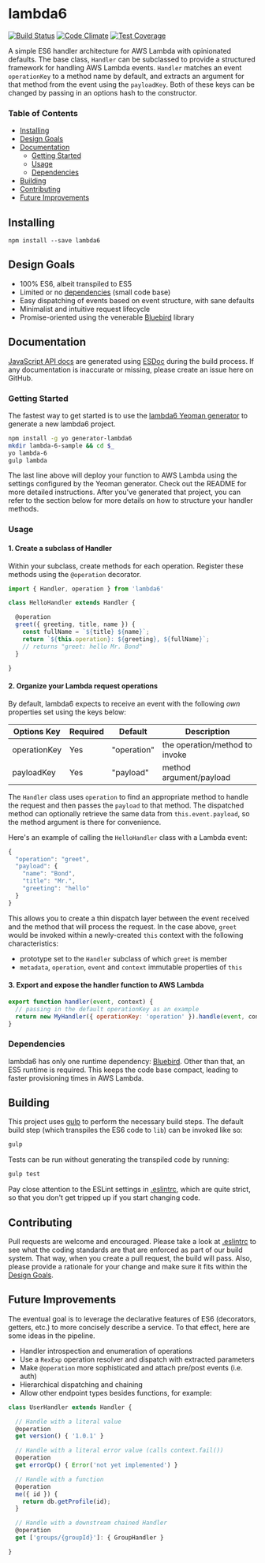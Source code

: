 # lambda6
[![Build Status](https://travis-ci.org/nombers/lambda6.svg)](https://travis-ci.org/nombers/lambda6)
[![Code Climate](https://codeclimate.com/github/nombers/lambda6/badges/gpa.svg)](https://codeclimate.com/github/nombers/lambda6)
[![Test Coverage](https://codeclimate.com/github/nombers/lambda6/badges/coverage.svg)](https://codeclimate.com/github/nombers/lambda6/coverage)

A simple ES6 handler architecture for AWS Lambda with opinionated defaults. The base class, `Handler` can be subclassed to provide a structured framework for handling AWS Lambda events. `Handler` matches an event `operationKey` to a method name by default, and extracts an argument for that method from the event using the `payloadKey`. Both of these keys can be changed by passing in an options hash to the constructor.

### Table of Contents
* [Installing](#installing)
* [Design Goals](#design-goals)
* [Documentation](#documentation)
    * [Getting Started](#getting-started)
    * [Usage](#usage)
    * [Dependencies](#dependencies)
* [Building](#building)
* [Contributing](#contributing)
* [Future Improvements](#future-improvements)

## Installing
`npm install --save lambda6`

## Design Goals
* 100% ES6, albeit transpiled to ES5
* Limited or no [dependencies](#dependencies) (small code base)
* Easy dispatching of events based on event structure, with sane defaults
* Minimalist and intuitive request lifecycle
* Promise-oriented using the venerable [Bluebird](https://github.com/petkaantonov/bluebird) library

## Documentation
[JavaScript API docs](http://lambda6-docs.s3-website-us-east-1.amazonaws.com/index.html) are generated using [ESDoc](https://esdoc.org) during the build process. If any documentation is inaccurate or missing, please create an issue here on GitHub.

### Getting Started
The fastest way to get started is to use the [lambda6 Yeoman generator](https://github.com/nombers/generator-lambda6) to generate a new lambda6 project.

```bash
npm install -g yo generator-lambda6
mkdir lambda-6-sample && cd $_
yo lambda-6
gulp lambda
```

The last line above will deploy your function to AWS Lambda using the settings configured by the Yeoman generator. Check out the README for more detailed instructions. After you've generated that project, you can refer to the section below for more details on how to structure your handler methods.

### Usage
#### 1. Create a subclass of Handler
Within your subclass, create methods for each operation. Register these methods using the `@operation` decorator.

```javascript
import { Handler, operation } from 'lambda6'

class HelloHandler extends Handler {

  @operation
  greet({ greeting, title, name }) {
    const fullName = `${title} ${name}`;
    return `${this.operation}: ${greeting}, ${fullName}`;
    // returns "greet: hello Mr. Bond"
  }

}
```

#### 2. Organize your Lambda request operations

By default, lambda6 expects to receive an event with the following _own_ properties set using the keys below:

Options Key  | Required | Default     | Description
-------------|----------|-------------|-----------------------------------------
operationKey | Yes      | "operation" | the operation/method to invoke
payloadKey   | Yes      | "payload"   | method argument/payload

The `Handler` class uses `operation` to find an appropriate method to handle the request and then passes the `payload` to that method. The dispatched method can optionally retrieve the same data from `this.event.payload`, so the method argument is there for convenience.

Here's an example of calling the `HelloHandler` class with a Lambda event:
```javascript
{
  "operation": "greet",
  "payload": {
    "name": "Bond",
    "title": "Mr.",
    "greeting": "hello"
  }
}
```

This allows you to create a thin dispatch layer between the event received and the method that will process the request. In the case above, `greet` would be invoked within a newly-created `this` context with the following characteristics:

* prototype set to the `Handler` subclass of which `greet` is member
* `metadata`, `operation`, `event` and `context` immutable properties of `this`

#### 3. Export and expose the handler function to AWS Lambda

```javascript
export function handler(event, context) {
  // passing in the default operationKey as an example
  return new MyHandler({ operationKey: 'operation' }).handle(event, context);
}
```

### Dependencies
lambda6 has only one runtime dependency: [Bluebird](https://github.com/petkaantonov/bluebird). Other than that, an ES5 runtime is required. This keeps the code base compact, leading to faster provisioning times in AWS Lambda.

## Building
This project uses [gulp](https://gulpjs.com) to perform the necessary build steps. The default build step (which transpiles the ES6 code to `lib`) can be invoked like so:
```bash
gulp
```

Tests can be run without generating the transpiled code by running:
```bash
gulp test
```

Pay close attention to the ESLint settings in [.eslintrc](.eslintrc), which are quite strict, so that you don't get tripped up if you start changing code.

## Contributing
Pull requests are welcome and encouraged. Please take a look at [.eslintrc](.eslintrc) to see what the coding standards are that are enforced as part of our build system. That way, when you create a pull request, the build will pass. Also, please provide a rationale for your change and make sure it fits within the [Design Goals](#Design-Goals).

## Future Improvements
The eventual goal is to leverage the declarative features of ES6 (decorators, getters, etc.) to more concisely describe a service. To that effect, here are some ideas in the pipeline.

* Handler introspection and enumeration of operations
* Use a `RexExp` operation resolver and dispatch with extracted parameters
* Make `@operation` more sophisticated and attach pre/post events (i.e. auth)
* Hierarchical dispatching and chaining
* Allow other endpoint types besides functions, for example:
```javascript
class UserHandler extends Handler {

  // Handle with a literal value
  @operation
  get version() { '1.0.1' }

  // Handle with a literal error value (calls context.fail())
  @operation
  get errorOp() { Error('not yet implemented') }

  // Handle with a function
  @operation
  me({ id }) {
    return db.getProfile(id);
  }

  // Handle with a downstream chained Handler
  @operation
  get ['groups/{groupId}']: { GroupHandler }

}
```
